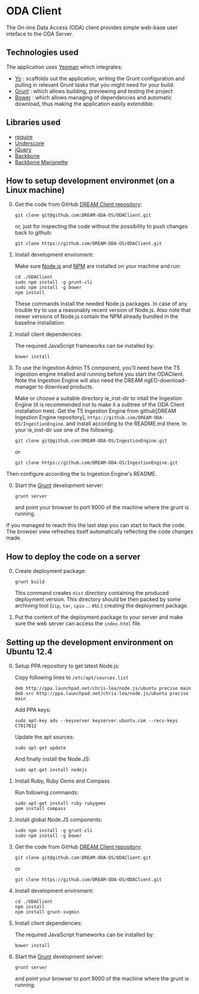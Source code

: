 # ODA Client

The On-line Data Access (ODA) client provides simple web-base user inteface to the ODA Server.

## Technologies used

The application uses [Yeoman](http://yeoman.io/) which integrates:

* [Yo](https://github.com/yeoman/yo) : scaffolds out the application, writing the Grunt configuration and pulling in relevant Grunt tasks that you might need for your build.
* [Grunt](http://gruntjs.com/) : which allows building, previewing and testing the project
* [Bower](http://bower.io/) : which allows managing of dependencies and automatic download, thus making the application easily extendible.

## Libraries used

* [require](http://requirejs.org/)
* [Underscore](http://underscorejs.org/)
* [jQuery](http://jquery.com/)
* [Backbone](http://backbonejs.org/)
* [Backbone Marionette](http://marionettejs.com/)

## How to setup development environmet (on a Linux machine)

0.  Get the code from GitHub [DREAM Client repository](https://github.com/DREAM-ODA-OS/ODAClient):

    ```
    git clone git@github.com:DREAM-ODA-OS/ODAClient.git
    ```

    or, just for inspecting the code without the possibility to push changes back to github:

    ```
    git clone https://github.com/DREAM-ODA-OS/ODAClient.git
    ```

0.  Install development enviroment:

    Make sure [Node.js](http://nodejs.org) and [NPM](https://npmjs.org) are installed
    on your machine and run:

    ```
    cd ./ODAClient
    sudo npm install -g grunt-cli
    sudo npm install -g bower 
    npm install 
    ```

    These commands install the needed Node.js packages. In case of any trouble try to use 
    a reasonably recent version of Node.js. Also note that newer versions of Node.js contain 
    the NPM already bundled in the baseline installation. 

0.  Install client dependencies:  

    The required JavaScript frameworks can be installed by: 

    ```
    bower install
    ```
0.  To use the Ingestion Admin T5 component, you'll need have the T5 ingestion engine
    intalled and running before you start the ODAClient. Note the Ingestion Engine will
    also need the DREAM ngEO-download-manager to download products.

    Make or choose a suitable directory ie_inst-dir to intall the Ingestion Engine (it is
    recommended not to make it a subtree of the ODA Client installation tree).
    Get the T5 Ingestion Engine from github[DREAM Ingestion Engine repository],
    `https://github.com/DREAM-ODA-OS/IngestionEngine`.
    and install according to the README.md there.  In your ie_inst-dir use one of the following:

    ```
    git clone git@github.com:DREAM-ODA-OS/IngestionEngine.git
    ```

    or

    ```
    git clone https://github.com/DREAM-ODA-OS/IngestionEngine.git
    ```
    
   Then configure according the to Ingestion Engine's README.

0.  Start the [Grunt](http://gruntjs.com/) development server:

    ```
    grunt server 
    ```

    and point your browser to port 9000 of the machine where the grunt is running.  

If you managed to reach this the last step you can start to hack the code. 
The browser view refreshes itself automatically reflecting the code changes made. 


## How to deploy the code on a server 

0.  Create deployment package: 

    ```
    grunt build
    ```

    This command creates `dist` directory containing the produced deployment 
    version. This directory should be then packed by some archiving tool (`zip`, `tar`, `cpio` ... etc.)
    creating the deployment package.

0.  Put the content of the deployment package to your server and make sure
    the web server can access the `index.html` file. 

## Setting up the development environment on Ubuntu 12.4 

0.  Setup PPA repository to get latest Node.js: 

    Copy following lines to `/etc/apt/sources.list` 

    ```
    deb http://ppa.launchpad.net/chris-lea/node.js/ubuntu precise main 
    deb-src http://ppa.launchpad.net/chris-lea/node.js/ubuntu precise main 
    ```

    Add PPA keys: 

    ```
    sudo apt-key adv --keyserver keyserver.ubuntu.com --recv-keys C7917B12
    ```

    Update the apt sources: 

    ```
    sudo apt-get update 
    ```

    And finally install the Node.JS:

    ```
    sudo apt-get install nodejs
    ```

0.  Install Ruby, Ruby Gems and Compass 

    Run following commands: 

    ```
    sudo apt-get install ruby rubygems
    gem install compass
    ```

0.  Install global Node.JS components: 

    ```
    sudo npm install -g grunt-cli
    sudo npm install -g bower 
    ```

0.  Get the code from GitHub [DREAM Client repository](https://github.com/DREAM-ODA-OS/ODAClient):

    ```
    git clone git@github.com:DREAM-ODA-OS/ODAClient.git
    ```

    or

    ```
    git clone https://github.com/DREAM-ODA-OS/ODAClient.git
    ```

0.  Install development enviroment:

    ```
    cd ./ODAClient
    npm install 
    npm install grunt-svgmin
    ```
    
0.  Install client dependencies:  

    The required JavaScript frameworks can be installed by: 

    ```
    bower install
    ```

0.  Start the [Grunt](http://gruntjs.com/) development server:

    ```
    grunt server 
    ```

    and point your browser to port 9000 of the machine where the grunt is running.  

